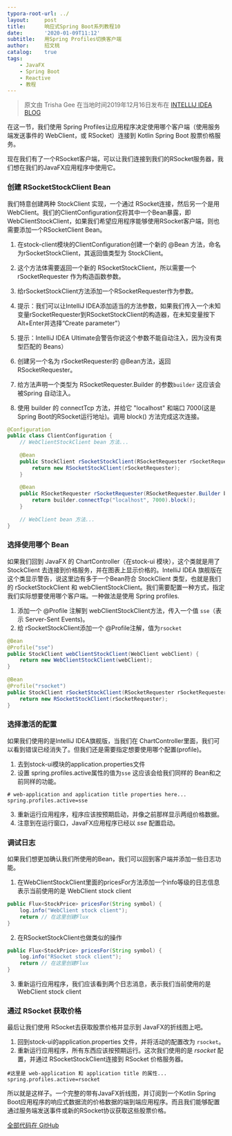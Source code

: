 ```yaml
---
typora-root-url: ../
layout:     post
title:      响应式Spring Boot系列教程10
date:       '2020-01-09T11:12'
subtitle:   用Spring Profiles切换客户端
author:     招文桃
catalog:    true
tags:
    - JavaFX
    - Spring Boot
    - Reactive
    - 教程
---
```


> 原文由 Trisha Gee 在当地时间2019年12月16日发布在 [INTELLIJ IDEA BLOG](https://blog.jetbrains.com/idea/2019/12/tutorial-reactive-spring-boot-kotlin-rsocket-server/)

在这一节，我们使用 Spring Profiles让应用程序决定使用哪个客户端（使用服务端发送事件的 WebClient，或 RSocket）连接到 Kotlin Spring Boot 股票价格服务。

现在我们有了一个RSocket客户端，可以让我们连接到我们的RSocket服务器，我们想在我们的JavaFX应用程序中使用它。

<!--more-->

### 创建 RSocketStockClient Bean

我们特意创建两种 StockClient 实现，一个通过 RSocket连接，然后另一个是用 WebClient。我们的ClientConfiguration仅将其中一个Bean暴露，即WebClientStockClient，如果我们希望应用程序能够使用RSocket客户端，则也需要添加一个RSocketClient Bean。

1. 在stock-client模块的ClientConfiguration创建一个新的 @Bean 方法，命名为rSocketStockClient，其返回值类型为 StockClient。

1. 这个方法体需要返回一个新的 RSocketStockClient，所以需要一个 rSocketRequester 作为构造函数参数。

2. 给rSocketStockClient方法添加一个RSocketRequester作为参数。

3. 提示：我们可以让IntelliJ IDEA添加适当的方法参数，如果我们传入一个未知变量rSocketRequester到RSocketStockClient的构造器，在未知变量按下 Alt+Enter并选择“Create parameter"）

4. 提示：IntelliJ IDEA Ultimate会警告你说这个参数不能自动注入，因为没有类型匹配的 Beans）

5. 创建另一个名为 rSocketRequester的 @Bean方法，返回RSocketRequester。

6. 给方法声明一个类型为 RSocketRequester.Builder 的参数`builder` 这应该会被Spring 自动注入。

7. 使用 builder 的 connectTcp 方法，并给它 "localhost" 和端口 7000(这是Spring Boot的RSocket运行地址)。调用 block() 方法完成这次连接。

```java
@Configuration
public class ClientConfiguration {
    // WebClientStockClient bean 方法...
 
    @Bean
    public StockClient rSocketStockClient(RSocketRequester rSocketRequester) {
        return new RSocketStockClient(rSocketRequester);
    }
 
    @Bean
    public RSocketRequester rSocketRequester(RSocketRequester.Builder builder) {
        return builder.connectTcp("localhost", 7000).block();
    }
 
    // WebClient bean 方法...
}
```



### 选择使用哪个 Bean

如果我们回到 JavaFX 的 ChartController（在stock-ui 模块），这个类就是用了 StockClient 去连接到价格服务，并在图表上显示价格的。IntelliJ IDEA 旗舰版在这个类显示警告，说这里边有多于一个Bean符合 StockClient 类型，也就是我们的 rSocketStockClient 和 webClientStockClient。我们需要配置一种方式，指定我们实际想要使用哪个客户端。一种做法是使用 Spring profiles.

1. 添加一个 @Profile 注解到 webClientStockClient方法，传入一个值 `sse`（表示 Server-Sent Events)。
2. 给 rSocketStockClient添加一个 @Profile注解，值为`rsocket`

```java
@Bean
@Profile("sse")
public StockClient webClientStockClient(WebClient webClient) {
    return new WebClientStockClient(webClient);
}
 
@Bean
@Profile("rsocket")
public StockClient rSocketStockClient(RSocketRequester rSocketRequester) {
    return new RSocketStockClient(rSocketRequester);
}
```



### 选择激活的配置

如果我们使用的是IntelliJ IDEA旗舰版，当我们在 ChartController里面，我们可以看到错误已经消失了。但我们还是需要指定想要使用哪个配置(profile)。

1. 去到stock-ui模块的application.properties文件
2. 设置 spring.profiles.active属性的值为`sse` 这应该会给我们同样的 Bean和之前同样的功能。

```properties
# web-application and application title properties here...
spring.profiles.active=sse
```

3.  重新运行应用程序，程序应该按预期启动，并像之前那样显示两组价格数据。
4. 注意到在运行窗口，JavaFX应用程序已经以 *sse* 配置启动。



### 调试日志

如果我们想更加确认我们所使用的Bean，我们可以回到客户端并添加一些日志功能。

1. 在WebClientStockClient里面的pricesFor方法添加一个info等级的日志信息表示当前使用的是 WebClient stock client

```java
public Flux<StockPrice> pricesFor(String symbol) {
    log.info("WebClient stock client");
    return // 在这里创建Flux
}
```

2. 在RSocketStockClient也做类似的操作

```java
public Flux<StockPrice> pricesFor(String symbol) {
    log.info("RSocket stock client");
    return // 在这里创建Flux
}
```

3. 重新运行应用程序，我们应该看到两个日志消息，表示我们当前使用的是 WebClient stock client



### 通过 RSocket 获取价格

最后让我们使用 RSocket去获取股票价格并显示到 JavaFX的折线图上吧。

1. 回到stock-ui的application.properties 文件，并将活动的配置改为 `rsocket`。
2. 重新运行应用程序，所有东西应该按预期运行。这次我们使用的是 *rsocket* 配置，并通过 RSocketStockClient连接到 RSocket 价格服务器。

```properties
#这里是 web-application 和 application title 的属性...
spring.profiles.active=rsocket
```

所以就是这样子。一个完整的带有JavaFX折线图，并订阅到一个Kotlin Spring Boot应用程序的响应式数据流的价格数据的端到端应用程序。而且我们能够配置通过服务端发送事件或新的RSocket协议获取这些股票价格。

[全部代码在 GitHub](https://github.com/zwt-io/rsb/)